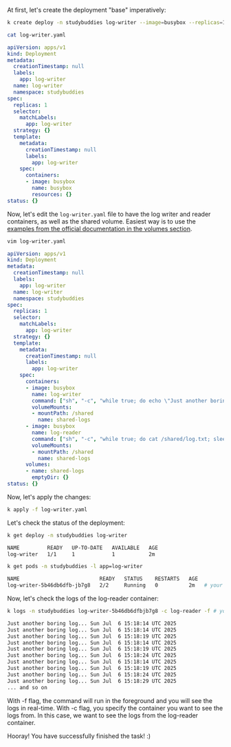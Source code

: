 At first, let's create the deployment "base" imperatively:

```bash
k create deploy -n studybuddies log-writer --image=busybox --replicas=1 --dry-run=client -oyaml > log-writer.yaml
```
```bash
cat log-writer.yaml
```
```yaml
apiVersion: apps/v1
kind: Deployment
metadata:
  creationTimestamp: null
  labels:
    app: log-writer
  name: log-writer
  namespace: studybuddies
spec:
  replicas: 1
  selector:
    matchLabels:
      app: log-writer
  strategy: {}
  template:
    metadata:
      creationTimestamp: null
      labels:
        app: log-writer
    spec:
      containers:
      - image: busybox
        name: busybox
        resources: {}
status: {}
```
Now, let's edit the `log-writer.yaml` file to have the log writer and reader containers, as well as the shared volume. Easiest way is to use the [examples from the official documentation in the volumes section](https://kubernetes.io/docs/concepts/storage/volumes/#emptydir-configuration-example).

```bash
vim log-writer.yaml
```

```yaml
apiVersion: apps/v1
kind: Deployment
metadata:
  creationTimestamp: null
  labels:
    app: log-writer
  name: log-writer
  namespace: studybuddies
spec:
  replicas: 1
  selector:
    matchLabels:
      app: log-writer
  strategy: {}
  template:
    metadata:
      creationTimestamp: null
      labels:
        app: log-writer
    spec:
      containers:
      - image: busybox
        name: log-writer
        command: ["sh", "-c", "while true; do echo \"Just another boring log... $(date)\" >> /shared/log.txt; sleep 5; done"]                                                                            # Added command
        volumeMounts:                                                                     # Added volumeMounts section for log-writer container
        - mountPath: /shared                                                              # Added volumeMounts section for log-writer container
          name: shared-logs                                                               # Added volumeMounts section for log-writer container
      - image: busybox                                                                    # Added log-reader container
        name: log-reader                                                                  # Added log-reader container
        command: ["sh", "-c", "while true; do cat /shared/log.txt; sleep 5; done"]        # Added command
        volumeMounts:                                                                     # Added volumeMounts section for log-reader container
        - mountPath: /shared                                                              # Added volumeMounts section for log-reader container
          name: shared-logs                                                               # Added volumeMounts section for log-reader container
      volumes:                                                                            # Added volumes section
      - name: shared-logs                                                                 # Added volumes section
        emptyDir: {}                                                                      # Added volumes section. If there is no special configuration for it, use curly braces: `{}`.
status: {}
```
Now, let's apply the changes:

```bash
k apply -f log-writer.yaml
```
Let's check the status of the deployment:

```bash
k get deploy -n studybuddies log-writer

NAME         READY   UP-TO-DATE   AVAILABLE   AGE
log-writer   1/1     1            1           2m
```

```bash
k get pods -n studybuddies -l app=log-writer 

NAME                          READY   STATUS    RESTARTS   AGE
log-writer-5b46db6dfb-jb7g8   2/2     Running   0          2m   # your pod suffix will be different
```
Now, let's check the logs of the log-reader container:

```bash
k logs -n studybuddies log-writer-5b46db6dfbjb7g8 -c log-reader -f # your pod suffix will be different

Just another boring log... Sun Jul  6 15:18:14 UTC 2025
Just another boring log... Sun Jul  6 15:18:14 UTC 2025
Just another boring log... Sun Jul  6 15:18:19 UTC 2025
Just another boring log... Sun Jul  6 15:18:14 UTC 2025
Just another boring log... Sun Jul  6 15:18:19 UTC 2025
Just another boring log... Sun Jul  6 15:18:24 UTC 2025
Just another boring log... Sun Jul  6 15:18:14 UTC 2025
Just another boring log... Sun Jul  6 15:18:19 UTC 2025
Just another boring log... Sun Jul  6 15:18:24 UTC 2025
Just another boring log... Sun Jul  6 15:18:29 UTC 2025
... and so on
```

With -f flag, the command will run in the foreground and you will see the logs in real-time.
With -c flag, you specify the container you want to see the logs from. In this case, we want to see the logs from the log-reader container.


Hooray! You have successfully finished the task! :)
